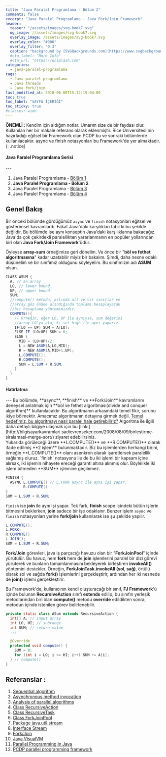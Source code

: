 ```yaml
---
title: "Java Paralel Programlama - Bölüm 2"
comments: false
excerpt: "Java Paralel Programlama - Java Fork/Join Framework"
header:
  teaser: "/assets/images/svg-book7.svg"
  og_image: //assets/images/svg-book7.svg
  overlay_image: /assets/images/svg-book7.svg
  overlay_color: "#000"
  overlay_filter: "0.3"
  caption: "background by [SVGBackgrounds.com](https://www.svgbackgrounds.com/)"
  #cta_label: "More Info"
  #cta_url: "https://unsplash.com"
categories:
  - java-paralel-programlama
tags:
  - Java paralel programlama
  - Java threads
  - Java fork/join
last_modified_at: 2018-06-06T15:12:19-04:00
toc: true
toc_label: "SAYFA İÇERİĞİ"
toc_sticky: true
#classes: wide
---
```




**ÖNEMLİ :** Kendim için aldığım notlar. Umarım size de bir faydası olur. Kullanılan her bir makale referans olarak eklenmiştir. Rice Üniversitesi'nin hazırladığı eğitsel bir Framework olan PCDP bu ve sonraki bölümlerde kullanılacaktır. async ve finish notasyonları bu Framework'de yer almaktadır.
{: .notice}

<div class="notice--success" markdown="1">
<h4 class="no_toc"><i class="fas fa-lightbulb"></i> Java Paralel Programlama Serisi</h4>
---

1. Java Paralel Programlama - [Bölüm 1](/java-paralel-programlama/Java-paralel-programlama1/)
2. **Java Paralel Programlama - Bölüm 2**
3. Java Paralel Programlama - [Bölüm 3](/java-paralel-programlama/Java-paralel-programlama3/)
4. Java Paralel Programlama - [Bölüm 4](/java-paralel-programlama/Java-paralel-programlama4/)

</div>

## Genel Bakış

Bir önceki bölümde gördüğümüz ``async`` ve ``finish`` notasyonları eğitsel ve gösterimsel kavramlardı. Fakat Java'daki karşılıkları tabii ki bu şekilde değildir. Bu bölümde ise aynı konseptin Java'daki karşılıklarına bakacağız. Java'da çok çekirdekli paralellikten yararlanmanın en popüler yollarından biri olan **Java Fork/Join Framework**'üdür.

Öyleyse **array-sum** örneğimize geri dönelim. Ve önce bir "**böl ve fethet algoritmasına**" kadar uzatabilir miyiz bir bakalım. Şimdi, daha nesne odaklı düşünelim ve bir sınıfımız olduğunu söyleyelim. Bu sınıfımızın adı **ASUM** olsun.

```java
CLASS ASUM {
  A, // an array
  LO, // lower bound
  UP, // upper bound
  SUM;
  //compute() metodu, aslında alt ve üst sınırlar ve
  //array göz önüne alındığında toplamı hesaplayacak
  //bir hesaplama yöntemimizdir.
  COMPUTE(){  
    // Örneğin, eğer LO, UP ile aynıysa, sum değerini
    //array LO'ya ata, ki set high ile aynı yaparız.
    IF(LO == UP) SUM = A[LO];
    ELSE IF (LO>UP) SUM = 0;
    ELSE {
      MID = (LO+UP)/2;
      L = NEW ASUM(A,LO,MID);
      R = NEW ASUM(A,MID+1,UP);
      L.COMPUTE();
      R.COMPUTE();
      SUM = L.SUM + R.SUM;
    }
  }
}
```


<div class="notice--success" markdown="1">
<h4 class="no_toc"><i class="fas fa-lightbulb"></i> Hatırlatma</h4>
---
Bu bölümde, **async**, **finish** ve **Fork/Join** kavramlarını deneysel anlatmak için **böl ve fethet algoritması(divide and conquer algorithm)** kullanılacaktır. Bu algoritmanın arkasındaki temel fikir, sorunu ikiye bölmektir. Amacımız algoritmanın detayına girmek değil. <u>Temel hedefimiz, bu algoritmayı nasıl paralel hale getirebiliriz?</u> Algoritma ile ilgili daha detaylı bilgiye ulaşmak için bu [linki](http://bilgisayarkavramlari.sadievrenseker.com/2008/08/09/birlestirme-siralamasi-merge-sort/) ziyaret edebilirsiniz.
</div>
Yukarıda görüleceği üzere **L.COMPUTE()** ve **R.COMPUTE()** olarak ifade edilmiş **2 işlem** bulunmaktadır. Biz bu işlemlerden herhangi birini, örneğin **L.COMPUTE()** olanı asenkron olarak işaretlersek paralellik sağlamış oluruz. `finish` notasyonu ile de bu iki işlemi bir kapsam içine alırsak, iki işlemin nihayete ereceği garanti altına alınmış olur. Böylelikle iki işlem bitmeden **SUM** işlemine geçilemez.

```java
FINISH {
  ASYNC L.COMPUTE() // L.FORK async ile aynı işi yapar.
        R.COMPUTE()
}
SUM = L.SUM + R.SUM;
```

`finish` ise **join** ile aynı işi yapar. Tek fark, **finish** scope içindeki bütün işlerin bitmesini beklerken, **join** sadece bir işe odaklanır. Benzer işlem `async` ve `finish` notasyonları yerine **fork/join** kullanılarak ise şu şekilde yapılır.

```java
L.COMPUTE();
L.FORK;
R.COMPUTE()
L.JOIN();
SUM = L.SUM + R.SUM;
```

**Fork/Join** görevleri, java iş parçacığı havuzu olan bir "**ForkJoinPool**" içinde yürütülür. Bu havuz, hem **fork** hem de **join** işlemlerini paralel bir dizi görevi yürüterek ve bunların tamamlanmasını bekleyerek birleştiren **invokeAll()** yöntemini destekler. Örneğin, **ForkJoinTask.invokeAll (sol, sağ)**, örtülü olarak sol ve sağda **fork()** işlemlerini gerçekleştirir, ardından her iki nesnede de **join()** işlemi gerçekleştirir.

Bu Framework'de, kullanıcının kendi oluşturacağı bir sınıf, **FJ Framework**'ü içinde bulunan **RecursiveAction** sınıfı **extends** edilip, bu sınıfın yerleşik metodlarından biri olan **compute()** metodu **override** edildikten sonra, metodun içinde istenilen görev belirlenebilir.  

```java
private static class ASum extends RecursiveAction {
  int[] A; // input array
  int LO, HI; // subrange
  int SUM; // return value
  ...

  @Override
  protected void compute() {
    SUM = 0;
    for (int i = LO; i <= HI; i++) SUM += A[i];
  } // compute()
}
```


## Referanslar :

1. [Sequential algorithm](https://en.wikipedia.org/wiki/Sequential_algorithm)
2. [Asynchronous method invocation](https://en.wikipedia.org/wiki/Asynchronous_method_invocation)
3. [Analysis of parallel algorithms](https://en.wikipedia.org/wiki/Analysis_of_parallel_algorithms)
4. [Class RecursiveAction](https://docs.oracle.com/javase/8/docs/api/java/util/concurrent/RecursiveAction.html)
5. [Class RecursiveTask](http://docs.oracle.com/javase/8/docs/api/?java/util/concurrent/RecursiveTask.html)
6. [Class ForkJoinPool](https://docs.oracle.com/javase/8/docs/api/java/util/concurrent/ForkJoinPool.html)
7. [Package java.util.stream](https://docs.oracle.com/javase/8/docs/api/java/util/stream/package-summary.html)
8. [Interface Stream](https://docs.oracle.com/javase/8/docs/api/java/util/stream/Stream.html)
9. [Fork/Join](https://docs.oracle.com/javase/tutorial/essential/concurrency/forkjoin.html)
10. [Java VisualVM](http://docs.oracle.com/javase/7/docs/technotes/guides/visualvm/)
11. [Parallel Programming in Java](https://www.coursera.org/learn/parallel-programming-in-java/home/welcome)
12. [PCDP parallel programming framework](https://habanero-rice.github.io/PCDP/)
